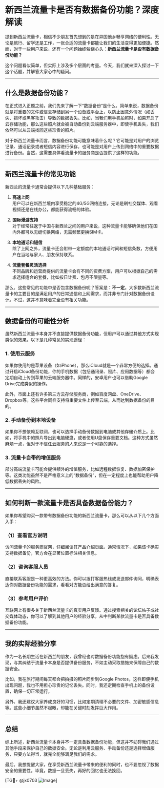 # 新西兰流量卡是否有数据备份功能？深度解读

提到新西兰流量卡，相信不少朋友首先想到的是在异国他乡畅享网络的便利性。无论是旅行、留学还是工作，一张合适的流量卡都能让我们的生活变得更加便捷。然而，对于一些用户来说，还有一个问题始终萦绕心头：**新西兰流量卡是否有数据备份功能？**

这个问题看似简单，但实际上涉及多个层面的考量。今天，我们就来深入探讨一下这个话题，并解答大家心中的疑问。

---

## 什么是数据备份功能？

在正式进入正题之前，我们先来了解一下“数据备份”是什么。简单来说，数据备份就是将重要的文件或信息存储到另一个设备或平台上，以防止因意外情况（如丢失、损坏或黑客攻击）导致的数据丢失。比如，当我们用手机拍照时，如果开启了云存储功能，那么这些照片就会被自动备份到云端服务器中，即使手机丢失，我们依然可以从云端找回这些珍贵的照片。

对于新西兰流量卡而言，数据备份功能可能意味着什么呢？它可能是对用户的浏览记录、通话记录或者短信内容进行保存，也可能是对用户上传到网络中的重要数据进行备份。当然，这需要具体看流量卡的服务商是否提供了这样的功能。

---

## 新西兰流量卡的常见功能

新西兰的流量卡通常会提供以下几种基础服务：

1. **高速上网**  
   用户可以在新西兰境内享受稳定的4G/5G网络连接，无论是刷社交媒体、观看视频还是在线办公，都能获得流畅的体验。

2. **国际漫游支持**  
   对于经常往返于中国与新西兰之间的用户来说，这种流量卡能够确保他们在国内外都可以无缝切换网络，无需频繁更换SIM卡。

3. **本地通话和短信**  
   除了上网之外，流量卡还会附带一定额度的本地通话时间和短信条数，方便用户在当地与家人、朋友保持联系。

4. **流量套餐灵活选择**  
   不同品牌和运营商提供的流量卡会有不同的资费方案，用户可以根据自己的需求选择适合的套餐，比如按日计费、包月不限量等。

那么，这些常见的功能中是否包含数据备份呢？答案是：**不一定**。大多数新西兰流量卡的主要目的是满足用户的日常通信和上网需求，而并非专门针对数据备份设计。不过，这并不意味着完全没有相关功能。

---

## 数据备份的可能性分析

虽然新西兰流量卡本身并不直接提供数据备份功能，但用户可以通过其他方式实现类似的效果。以下是几种常见的实现途径：

### 1. 使用云服务
如果你使用的是苹果设备（如iPhone），那么iCloud就是一个非常方便的选择。通过开启iCloud备份功能，你的手机数据（包括通讯录、照片、应用数据等）都会定期自动上传到苹果的云端服务器中。同样的，安卓用户也可以借助Google Drive完成类似的操作。

此外，市面上还有许多第三方云存储服务商，例如百度网盘、OneDrive、Dropbox等。这些平台同样支持将重要文件上传至云端，从而达到数据备份的目的。

### 2. 手动备份到本地设备
如果你不想依赖互联网，也可以选择手动备份数据到电脑或其他存储介质上。比如，将手机中的照片导出到电脑硬盘，或者使用U盘保存重要文档。这种方式虽然麻烦一点，但对于不信任云服务的人来说是一个可靠的选择。

### 3. 流量卡自带的增值服务
部分高端流量卡可能会提供额外的增值服务，比如远程数据恢复、数据加密保护等。这类功能虽然不是严格意义上的“数据备份”，但在一定程度上也能帮助用户降低数据丢失的风险。

---

## 如何判断一款流量卡是否具备数据备份能力？

如果你希望购买一款带有数据备份功能的新西兰流量卡，那么可以从以下几个方面入手：

### （1）查看官方说明
访问流量卡的服务商官网，仔细阅读其产品介绍页面。通常情况下，如果该卡确实支持数据备份，官方会在显著位置标注相关信息。

### （2）咨询客服人员
直接联系客服是一种更高效的方法。你可以拨打客服热线或发送邮件询问，明确表达你对数据备份功能的需求，看看对方能否给出满意的答复。

### （3）参考用户评价
互联网上有很多关于新西兰流量卡的真实用户反馈。通过搜索相关的论坛帖子或社交媒体动态，你可以了解到其他用户的经验分享，从中判断某款流量卡是否具备数据备份功能。

---

## 我的实际经验分享

作为一名长期生活在新西兰的朋友，我曾经也对数据备份功能抱有疑虑。后来我发现，与其纠结于流量卡本身是否提供备份服务，不如主动采取措施来保障自己的数据安全。

比如，我在旅行期间每天都会把拍摄的照片同步到Google Photos，这样即便手机出现问题，我也不用担心珍贵的记忆丢失。同时，我还定期检查手机上的备份设置，确保一切正常运行。

另外，我还建议大家养成良好的习惯，比如定期清理不必要的文件、加密敏感信息等。这些小细节虽然不起眼，却能在关键时刻发挥巨大作用。

---

## 总结

综上所述，新西兰流量卡本身并不一定具备数据备份功能，但这并不妨碍我们通过其他手段来保护自己的数据安全。无论是利用云服务、手动备份还是选择增值服务，只要方法得当，就完全能够满足我们的需求。

最后，我想提醒大家，在享受新西兰流量卡带来的便利的同时，也不要忽视了数据安全的重要性。毕竟，数据一旦丢失，再好的回忆也无法挽回。

[TG💪+ @jx0703 ![Image](https://github.com/user-attachments/assets/dbca1d08-cadb-493c-b0ec-ad6f7a83f270)]